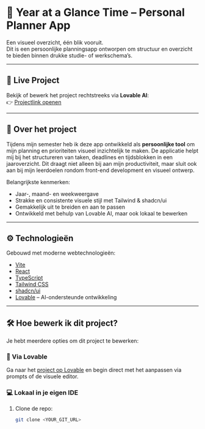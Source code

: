 # 📅 Year at a Glance Time – Personal Planner App

Een visueel overzicht, één blik vooruit.  
Dit is een persoonlijke planningsapp ontworpen om structuur en overzicht te bieden binnen drukke studie- of werkschema’s.

---

## 🔗 Live Project

Bekijk of bewerk het project rechtstreeks via **Lovable AI**:  
👉 [Projectlink openen](https://lovable.dev/projects/a6b6afb3-3c9b-4f82-ba85-acd96273f9a3)

---

## 🧠 Over het project

Tijdens mijn semester heb ik deze app ontwikkeld als **persoonlijke tool** om mijn planning en prioriteiten visueel inzichtelijk te maken. De applicatie helpt mij bij het structureren van taken, deadlines en tijdsblokken in een jaaroverzicht. Dit draagt niet alleen bij aan mijn productiviteit, maar sluit ook aan bij mijn leerdoelen rondom front-end development en visueel ontwerp.

Belangrijkste kenmerken:
- Jaar-, maand- en weekweergave
- Strakke en consistente visuele stijl met Tailwind & shadcn/ui
- Gemakkelijk uit te breiden en aan te passen
- Ontwikkeld met behulp van Lovable AI, maar ook lokaal te bewerken

---

## ⚙️ Technologieën

Gebouwd met moderne webtechnologieën:
- [Vite](https://vitejs.dev)
- [React](https://react.dev)
- [TypeScript](https://www.typescriptlang.org)
- [Tailwind CSS](https://tailwindcss.com)
- [shadcn/ui](https://ui.shadcn.com)
- [Lovable](https://lovable.dev) – AI-ondersteunde ontwikkeling

---

## 🛠️ Hoe bewerk ik dit project?

Je hebt meerdere opties om dit project te bewerken:

### 🔧 Via Lovable
Ga naar het [project op Lovable](https://lovable.dev/projects/a6b6afb3-3c9b-4f82-ba85-acd96273f9a3) en begin direct met het aanpassen via prompts of de visuele editor.

### 💻 Lokaal in je eigen IDE
1. Clone de repo:
   ```sh
   git clone <YOUR_GIT_URL>
